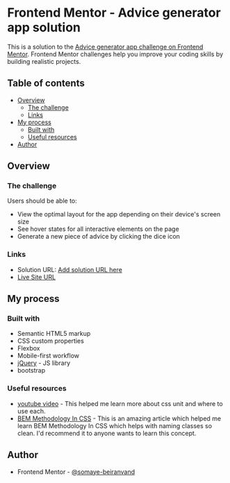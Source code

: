 # Frontend Mentor - Advice generator app solution

This is a solution to the [Advice generator app challenge on Frontend Mentor](https://www.frontendmentor.io/challenges/advice-generator-app-QdUG-13db). Frontend Mentor challenges help you improve your coding skills by building realistic projects.

## Table of contents

- [Overview](#overview)
  - [The challenge](#the-challenge)
  - [Links](#links)
- [My process](#my-process)
  - [Built with](#built-with)
  - [Useful resources](#useful-resources)
- [Author](#author)

## Overview

### The challenge

Users should be able to:

- View the optimal layout for the app depending on their device's screen size
- See hover states for all interactive elements on the page
- Generate a new piece of advice by clicking the dice icon

### Links

- Solution URL: [Add solution URL here](https://your-solution-url.com)
- [Live Site URL](https://somaye-beiranvand.github.io/FrontendMentor-advice-generator-app-main/)

## My process

### Built with

- Semantic HTML5 markup
- CSS custom properties
- Flexbox
- Mobile-first workflow
- [jQuery](https://jquery.com/) - JS library
- bootstrap

### Useful resources

- [youtube video](https://www.youtube.com/watch?v=N5wpD9Ov_To) - This helped me learn more about css unit and where to use each.
- [BEM Methodology In CSS](https://scalablecss.com/bem-quickstart-guide/) - This is an amazing article which helped me learn BEM Methodology In CSS which helps with naming classes so clean. I'd recommend it to anyone wants to learn this concept.

## Author

- Frontend Mentor - [@somaye-beiranvand](https://www.frontendmentor.io/profile/somaye-beiranvand)
